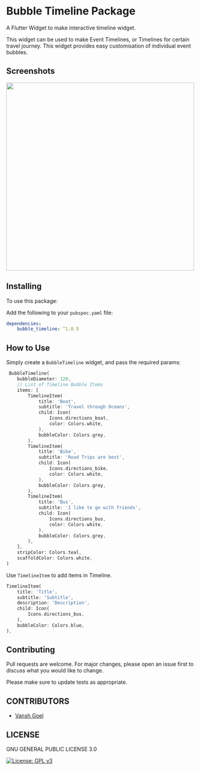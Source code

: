 # Bubble Timeline Package

A Flutter Widget to make interactive timeline widget.

This widget can be used to make Event Timelines, or Timelines for certain travel journey. This widget provides easy customisation of individual event bubbles.

## Screenshots

<img src="https://github.com/vanshg395/bubble_timeline/blob/master/screenshot.png?raw=true" height="500px">

## Installing

To use this package:

Add the following to your `pubspec.yaml` file:

```yaml
dependencies:
    bubble_timeline: ^1.0.5
```

## How to Use

Simply create a `BubbleTimeline` widget, and pass the required params:

```dart
 BubbleTimeline(
    bubbleDiameter: 120,
    // List of Timeline Bubble Items
    items: [
        TimelineItem(
            title: 'Boat',
            subtitle: 'Travel through Oceans',
            child: Icon(
                Icons.directions_boat,
                color: Colors.white,
            ),
            bubbleColor: Colors.grey,
        ),
        TimelineItem(
            title: 'Bike',
            subtitle: 'Road Trips are best',
            child: Icon(
                Icons.directions_bike,
                color: Colors.white,
            ),
            bubbleColor: Colors.grey,
        ),
        TimelineItem(
            title: 'Bus',
            subtitle: 'I like to go with friends',
            child: Icon(
                Icons.directions_bus,
                color: Colors.white,
            ),
            bubbleColor: Colors.grey,
        ),
    ],
    stripColor: Colors.teal,
    scaffoldColor: Colors.white,
)        
```


Use `TimelineItem` to add items in Timeline.

```dart
TimelineItem(
    title: 'Title',
    subtitle: 'Subtitle',
    description: 'Description',
    child: Icon(
        Icons.directions_bus,
    ),
    bubbleColor: Colors.blue,
),
```
## Contributing
Pull requests are welcome. For major changes, please open an issue first to discuss what you would like to change.

Please make sure to update tests as appropriate.

## CONTRIBUTORS

* [Vansh Goel](https://github.com/vanshg395/)

## LICENSE

GNU GENERAL PUBLIC LICENSE 3.0

[![License: GPL v3](https://img.shields.io/badge/License-GPLv3-blue.svg)](https://www.gnu.org/licenses/gpl-3.0)



